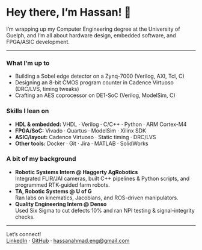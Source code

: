 # Hey there, I’m Hassan! 👋

I’m wrapping up my Computer Engineering degree at the University of Guelph, and I’m all about hardware design, embedded software, and FPGA/ASIC development.

---

### What I’m up to
- Building a Sobel edge detector on a Zynq-7000 (Verilog, AXI, Tcl, C)  
- Designing an 8-bit CMOS program counter in Cadence Virtuoso (DRC/LVS, timing tweaks)  
- Crafting an AES coprocessor on DE1-SoC (Verilog, ModelSim, C)  

### Skills I lean on
- **HDL & embedded:** VHDL · Verilog · C/C++ · Python · ARM Cortex-M4  
- **FPGA/SoC:** Vivado · Quartus · ModelSim · Xilinx SDK  
- **ASIC/layout:** Cadence Virtuoso · Static timing · DRC/LVS  
- **Other tools:** Docker · Git · Jira · MATLAB · SolidWorks  

### A bit of my background
- **Robotic Systems Intern @ Haggerty AgRobotics**  
  Integrated FLIR/JAI cameras, built C++ pipelines & Python scripts, and programmed RTK-guided farm robots.  
- **TA, Robotic Systems @ U of G**  
  Ran labs on kinematics, Jacobians, and ROS-driven manipulators.  
- **Quality Engineering Intern @ Denso**  
  Used Six Sigma to cut defects 10% and ran NPI testing & signal-integrity checks.  

---

Let’s connect!  
[LinkedIn](https://www.linkedin.com/in/hassan-ahmad-ENG/) · [GitHub](https://github.com/Hassan282001) · hassanahmad.eng@gmail.com

